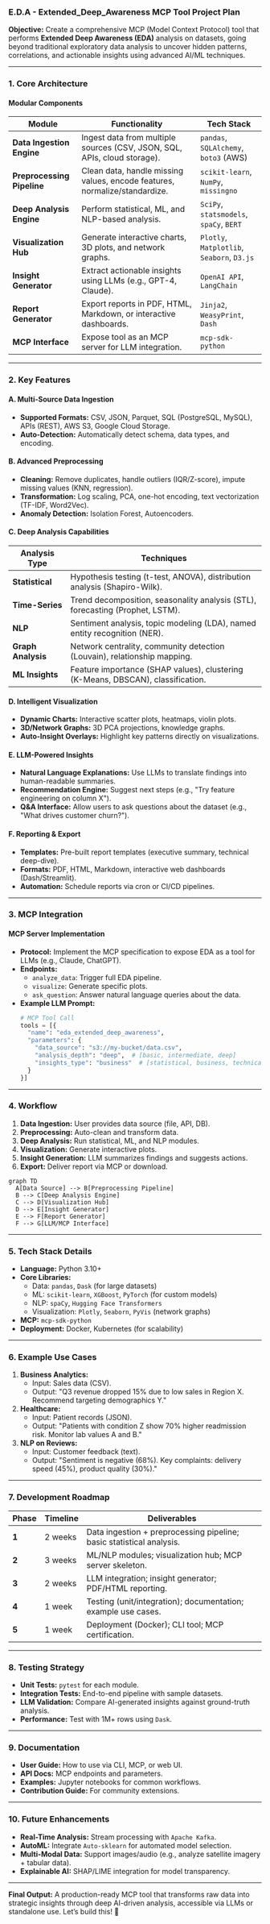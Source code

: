 ### **E.D.A - Extended_Deep_Awareness** MCP Tool Project Plan  
**Objective:** Create a comprehensive MCP (Model Context Protocol) tool that performs **Extended Deep Awareness (EDA)** analysis on datasets, going beyond traditional exploratory data analysis to uncover hidden patterns, correlations, and actionable insights using advanced AI/ML techniques.

---

### **1. Core Architecture**  
#### **Modular Components**  
| **Module**               | **Functionality**                                                                 | **Tech Stack**                          |
|--------------------------|-----------------------------------------------------------------------------------|-----------------------------------------|
| **Data Ingestion Engine** | Ingest data from multiple sources (CSV, JSON, SQL, APIs, cloud storage).          | `pandas`, `SQLAlchemy`, `boto3` (AWS)   |
| **Preprocessing Pipeline** | Clean data, handle missing values, encode features, normalize/standardize.       | `scikit-learn`, `NumPy`, `missingno`    |
| **Deep Analysis Engine**  | Perform statistical, ML, and NLP-based analysis.                                 | `SciPy`, `statsmodels`, `spaCy`, `BERT` |
| **Visualization Hub**     | Generate interactive charts, 3D plots, and network graphs.                        | `Plotly`, `Matplotlib`, `Seaborn`, `D3.js` |
| **Insight Generator**     | Extract actionable insights using LLMs (e.g., GPT-4, Claude).                     | `OpenAI API`, `LangChain`               |
| **Report Generator**      | Export reports in PDF, HTML, Markdown, or interactive dashboards.                | `Jinja2`, `WeasyPrint`, `Dash`          |
| **MCP Interface**         | Expose tool as an MCP server for LLM integration.                                | `mcp-sdk-python`                        |

---

### **2. Key Features**  
#### **A. Multi-Source Data Ingestion**  
- **Supported Formats:** CSV, JSON, Parquet, SQL (PostgreSQL, MySQL), APIs (REST), AWS S3, Google Cloud Storage.  
- **Auto-Detection:** Automatically detect schema, data types, and encoding.  

#### **B. Advanced Preprocessing**  
- **Cleaning:** Remove duplicates, handle outliers (IQR/Z-score), impute missing values (KNN, regression).  
- **Transformation:** Log scaling, PCA, one-hot encoding, text vectorization (TF-IDF, Word2Vec).  
- **Anomaly Detection:** Isolation Forest, Autoencoders.  

#### **C. Deep Analysis Capabilities**  
| **Analysis Type**       | **Techniques**                                                                 |
|------------------------|--------------------------------------------------------------------------------|
| **Statistical**        | Hypothesis testing (t-test, ANOVA), distribution analysis (Shapiro-Wilk).      |
| **Time-Series**        | Trend decomposition, seasonality analysis (STL), forecasting (Prophet, LSTM).  |
| **NLP**                | Sentiment analysis, topic modeling (LDA), named entity recognition (NER).       |
| **Graph Analysis**     | Network centrality, community detection (Louvain), relationship mapping.       |
| **ML Insights**        | Feature importance (SHAP values), clustering (K-Means, DBSCAN), classification. |

#### **D. Intelligent Visualization**  
- **Dynamic Charts:** Interactive scatter plots, heatmaps, violin plots.  
- **3D/Network Graphs:** 3D PCA projections, knowledge graphs.  
- **Auto-Insight Overlays:** Highlight key patterns directly on visualizations.  

#### **E. LLM-Powered Insights**  
- **Natural Language Explanations:** Use LLMs to translate findings into human-readable summaries.  
- **Recommendation Engine:** Suggest next steps (e.g., "Try feature engineering on column X").  
- **Q&A Interface:** Allow users to ask questions about the dataset (e.g., "What drives customer churn?").  

#### **F. Reporting & Export**  
- **Templates:** Pre-built report templates (executive summary, technical deep-dive).  
- **Formats:** PDF, HTML, Markdown, interactive web dashboards (Dash/Streamlit).  
- **Automation:** Schedule reports via cron or CI/CD pipelines.  

---

### **3. MCP Integration**  
#### **MCP Server Implementation**  
- **Protocol:** Implement the MCP specification to expose EDA as a tool for LLMs (e.g., Claude, ChatGPT).  
- **Endpoints:**  
  - `analyze_data`: Trigger full EDA pipeline.  
  - `visualize`: Generate specific plots.  
  - `ask_question`: Answer natural language queries about the data.  
- **Example LLM Prompt:**  
  ```python
  # MCP Tool Call
  tools = [{
    "name": "eda_extended_deep_awareness",
    "parameters": {
      "data_source": "s3://my-bucket/data.csv",
      "analysis_depth": "deep",  # [basic, intermediate, deep]
      "insights_type": "business"  # [statistical, business, technical]
    }
  }]
  ```

---

### **4. Workflow**  
1. **Data Ingestion:** User provides data source (file, API, DB).  
2. **Preprocessing:** Auto-clean and transform data.  
3. **Deep Analysis:** Run statistical, ML, and NLP modules.  
4. **Visualization:** Generate interactive plots.  
5. **Insight Generation:** LLM summarizes findings and suggests actions.  
6. **Export:** Deliver report via MCP or download.  

```mermaid
graph TD
  A[Data Source] --> B[Preprocessing Pipeline]
  B --> C[Deep Analysis Engine]
  C --> D[Visualization Hub]
  D --> E[Insight Generator]
  E --> F[Report Generator]
  F --> G[LLM/MCP Interface]
```

---

### **5. Tech Stack Details**  
- **Language:** Python 3.10+  
- **Core Libraries:**  
  - Data: `pandas`, `Dask` (for large datasets)  
  - ML: `scikit-learn`, `XGBoost`, `PyTorch` (for custom models)  
  - NLP: `spaCy`, `Hugging Face Transformers`  
  - Visualization: `Plotly`, `Seaborn`, `PyVis` (network graphs)  
- **MCP:** `mcp-sdk-python`  
- **Deployment:** Docker, Kubernetes (for scalability)  

---

### **6. Example Use Cases**  
1. **Business Analytics:**  
   - Input: Sales data (CSV).  
   - Output: "Q3 revenue dropped 15% due to low sales in Region X. Recommend targeting demographics Y."  
2. **Healthcare:**  
   - Input: Patient records (JSON).  
   - Output: "Patients with condition Z show 70% higher readmission risk. Monitor lab values A and B."  
3. **NLP on Reviews:**  
   - Input: Customer feedback (text).  
   - Output: "Sentiment is negative (68%). Key complaints: delivery speed (45%), product quality (30%)."  

---

### **7. Development Roadmap**  
| **Phase** | **Timeline** | **Deliverables**                                                                 |
|-----------|--------------|----------------------------------------------------------------------------------|
| **1**     | 2 weeks      | Data ingestion + preprocessing pipeline; basic statistical analysis.             |
| **2**     | 3 weeks      | ML/NLP modules; visualization hub; MCP server skeleton.                          |
| **3**     | 2 weeks      | LLM integration; insight generator; PDF/HTML reporting.                          |
| **4**     | 1 week       | Testing (unit/integration); documentation; example use cases.                    |
| **5**     | 1 week       | Deployment (Docker); CLI tool; MCP certification.                                |

---

### **8. Testing Strategy**  
- **Unit Tests:** `pytest` for each module.  
- **Integration Tests:** End-to-end pipeline with sample datasets.  
- **LLM Validation:** Compare AI-generated insights against ground-truth analysis.  
- **Performance:** Test with 1M+ rows using `Dask`.  

---

### **9. Documentation**  
- **User Guide:** How to use via CLI, MCP, or web UI.  
- **API Docs:** MCP endpoints and parameters.  
- **Examples:** Jupyter notebooks for common workflows.  
- **Contribution Guide:** For community extensions.  

---

### **10. Future Enhancements**  
- **Real-Time Analysis:** Stream processing with `Apache Kafka`.  
- **AutoML:** Integrate `Auto-sklearn` for automated model selection.  
- **Multi-Modal Data:** Support images/audio (e.g., analyze satellite imagery + tabular data).  
- **Explainable AI:** SHAP/LIME integration for model transparency.  

--- 

**Final Output:** A production-ready MCP tool that transforms raw data into strategic insights through deep AI-driven analysis, accessible via LLMs or standalone use. Let’s build this! 🚀